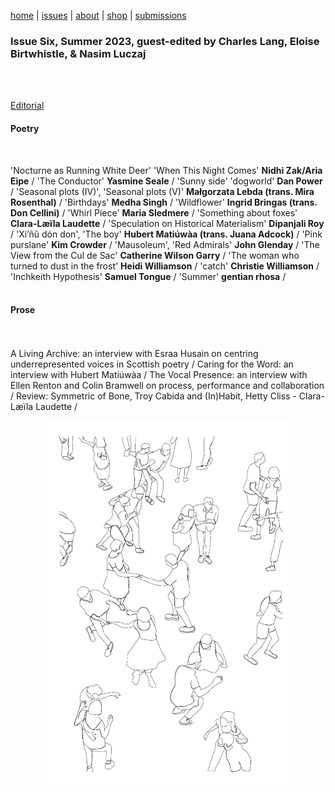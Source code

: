 [home](index.md) | [issues](issues.md) | [about](about.md) | [shop](shop.md)  |  [submissions](submit.md)

### Issue Six, Summer 2023, guest-edited by Charles Lang, Eloise Birtwhistle, & Nasim Luczaj
<br> 
<br> 

[Editorial](editorial6.md)

#### Poetry
<br> 

'Nocturne as Running White Deer' 'When This Night Comes' **Nidhi Zak/Aria Eipe** / 'The Conductor' **Yasmine Seale** / 'Sunny side' 'dogworld' **Dan Power** / 'Seasonal plots (IV)', 'Seasonal plots (V)' **Małgorzata Lebda (trans. Mira Rosenthal)** / 'Birthdays' **Medha Singh** / 'Wildflower' **Ingrid Bringas (trans. Don Cellini)** / 'Whirl Piece' **Maria Sledmere** / 'Something about foxes' **Clara-Læïla Laudette** / 'Speculation on Historical Materialism' **Dipanjali Roy** / 'Xi’ñũ dón don', 'The boy' **Hubert Matiúwàa (trans. Juana Adcock)** / 'Pink purslane' **Kim Crowder** / 'Mausoleum', 'Red Admirals' **John Glenday** / 'The View from the Cul de Sac' **Catherine Wilson Garry** / 'The woman who turned to dust in the frost' **Heidi Williamson** / 'catch' **Christie Williamson** / 'Inchkeith Hypothesis' **Samuel Tongue** / 'Summer' **gentian rhosa** / <br>
<br>
#### Prose 
<br> <br>
A Living Archive: an interview with Esraa Husain on centring underrepresented voices in Scottish poetry / Caring for the Word: an interview with Hubert Matiúwàa / The Vocal Presence: an interview with Ellen Renton and Colin Bramwell on process, performance and collaboration / Review: Symmetric of Bone, Troy Cabida and (In)Habit, Hetty Cliss - Clara-Læïla Laudette /




<p align="center">
​ <img src="wg6bk.jpeg" alt="Issue Six" width="400"/>
